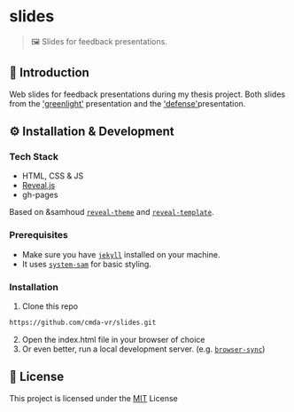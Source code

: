 # slides
> 🖼 Slides for feedback presentations.

## 📖 Introduction
Web slides for feedback presentations during my thesis project. Both slides from the ['greenlight'](https://slides.dandevri.es/greenlight) presentation and the ['defense'](https://slides.dandevri.es/defense)presentation.

## ⚙️ Installation & Development

### Tech Stack
* HTML, CSS & JS
* [Reveal.js](https://revealjs.com/#/)
* gh-pages 

Based on &samhoud [`reveal-theme`](https://github.com/cmda-vr/reveal-theme) and [`reveal-template`](https://github.com/cmda-vr/reveal-template).

### Prerequisites
* Make sure you have [`jekyll`](https://jekyllrb.com/docs/installation/) installed on your machine.
* It uses [`system-sam`](https://github.com/samhoudmedia/system-sam) for basic styling.

### Installation
1. Clone this repo
```bash
https://github.com/cmda-vr/slides.git
```

2. Open the index.html file in your browser of choice
3. Or even better, run a local development server. (e.g. [`browser-sync`](https://browsersync.io/))


## 📃 License
This project is licensed under the [MIT](LICENSE) License
